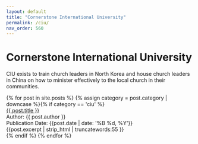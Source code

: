```yaml
---
layout: default
title: "Cornerstone International University"
permalink: /ciu/
nav_order: 560
---
```

<h1 class="category-title">Cornerstone International University</h1>
<p>CIU exists to train church leaders in North Korea and house church leaders in China on how to minister effectively to the local church in their communities.</p>

<div class="article-container">
  {% for post in site.posts %}
    {% assign category = post.category | downcase %}{% if category == 'ciu' %}
      <div class="article-list">
        <div class="article-category"></div>
        <div class="article-summary">
          <a href="{{ post.url | prepend: site.baseurl }}">{{ post.title }}</a><br>
          <div class="author">Author: {{ post.author }}</div>
          <div class="publication-date">Publication Date: <time datetime="{{post.date | date: '%F'}}">{{post.date | date: '%B %d, %Y'}}</time></div>
          <div class="excerpt">{{post.excerpt | strip_html | truncatewords:55 }}</div>
        </div>
      </div>
    {% endif %}
  {% endfor %}
</div>
